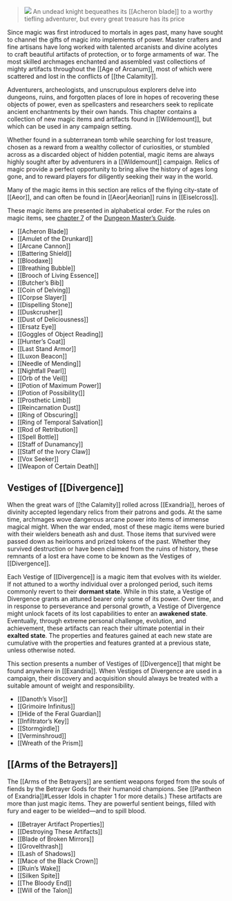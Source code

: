 > ![](https://media.dndbeyond.com/compendium-images/egtw/yDOyqyOocErRgYJK/06-01.jpg)
> An undead knight bequeathes its [[Acheron blade]] to a worthy tiefling adventurer,  but every great treasure has its price

Since magic was first introduced to mortals in ages past, many have sought to channel the gifts of magic into implements of power. Master crafters and fine artisans have long worked with talented arcanists and divine acolytes to craft beautiful artifacts of protection, or to forge armaments of war. The most skilled archmages enchanted and assembled vast collections of mighty artifacts throughout the [[Age of Arcanum]], most of which were scattered and lost in the conflicts of [[the Calamity]].

Adventurers, archeologists, and unscrupulous explorers delve into dungeons, ruins, and forgotten places of lore in hopes of recovering these objects of power, even as spellcasters and researchers seek to replicate ancient enchantments by their own hands. This chapter contains a collection of new magic items and artifacts found in [[Wildemount]], but which can be used in any campaign setting.

Whether found in a subterranean tomb while searching for lost treasure, chosen as a reward from a wealthy collector of curiosities, or stumbled across as a discarded object of hidden potential, magic items are always highly sought after by adventurers in a [[Wildemount]] campaign. Relics of magic provide a perfect opportunity to bring alive the history of ages long gone, and to reward players for diligently seeking their way in the world.

Many of the magic items in this section are relics of the flying city-state of [[Aeor]], and can often be found in [[Aeor|Aeorian]] ruins in [[Eiselcross]]. 


These magic items are presented in alphabetical order. For the rules on magic items, see [chapter 7](https://www.dndbeyond.com/sources/dmg/treasure#MagicItems "chapter 7") of the [Dungeon Master’s Guide](https://www.dndbeyond.com/sources/dmg "Dungeon Master’s Guide").

- [[Acheron Blade]]
- [[Amulet of the Drunkard]]
- [[Arcane Cannon]]
- [[Battering Shield]]
- [[Bloodaxe]]
- [[Breathing Bubble]]
- [[Brooch of Living Essence]]
- [[Butcher’s Bib]]
- [[Coin of Delving]]
- [[Corpse Slayer]]
- [[Dispelling Stone]]
- [[Duskcrusher]]
- [[Dust of Deliciousness]]
- [[Ersatz Eye]]
- [[Goggles of Object Reading]]
- [[Hunter’s Coat]]
- [[Last Stand Armor]]
- [[Luxon Beacon]]
- [[Needle of Mending]]
- [[Nightfall Pearl]]
- [[Orb of the Veil]]
- [[Potion of Maximum Power]]
- [[Potion of Possibility(]]
- [[Prosthetic Limb]]
- [[Reincarnation Dust]]
- [[Ring of Obscuring]]
- [[Ring of Temporal Salvation]]
- [[Rod of Retribution]]
- [[Spell Bottle]]
- [[Staff of Dunamancy]]
- [[Staff of the Ivory Claw]]
- [[Vox Seeker]]
- [[Weapon of Certain Death]]

## Vestiges of [[Divergence]]

When the great wars of [[the Calamity]] rolled across [[Exandria]], heroes of divinity accepted legendary relics from their patrons and gods. At the same time, archmages wove dangerous arcane power into items of immense magical might. When the war ended, most of these magic items were buried with their wielders beneath ash and dust. Those items that survived were passed down as heirlooms and prized tokens of the past. Whether they survived destruction or have been claimed from the ruins of history, these remnants of a lost era have come to be known as the Vestiges of [[Divergence]].

Each Vestige of [[Divergence]] is a magic item that evolves with its wielder. If not attuned to a worthy individual over a prolonged period, such items commonly revert to their **dormant state**. While in this state, a Vestige of Divergence grants an attuned bearer only some of its power. Over time, and in response to perseverance and personal growth, a Vestige of Divergence might unlock facets of its lost capabilities to enter an **awakened state**. Eventually, through extreme personal challenge, evolution, and achievement, these artifacts can reach their ultimate potential in their **exalted state**. The properties and features gained at each new state are cumulative with the properties and features granted at a previous state, unless otherwise noted.

This section presents a number of Vestiges of [[Divergence]] that might be found anywhere in [[Exandria]]. When Vestiges of Divergence are used in a campaign, their discovery and acquisition should always be treated with a suitable amount of weight and responsibility.

- [[Danoth’s Visor]]
- [[Grimoire Infinitus]]
- [[Hide of the Feral Guardian]]
- [[Infiltrator’s Key]]
- [[Stormgirdle]]
- [[Verminshroud]]
- [[Wreath of the Prism]]

## [[Arms of the Betrayers]]

The [[Arms of the Betrayers]] are sentient weapons forged from the souls of fiends by the Betrayer Gods for their humanoid champions. See [[Pantheon of Exandria]]#Lesser Idols in chapter 1 for more details.) These artifacts are more than just magic items. They are powerful sentient beings, filled with fury and eager to be wielded—and to spill blood.

- [[Betrayer Artifact Properties]]
- [[Destroying These Artifacts]]
- [[Blade of Broken Mirrors]]
- [[Grovelthrash]]
- [[Lash of Shadows]]
- [[Mace of the Black Crown]]
- [[Ruin’s Wake]]
- [[Silken Spite]]
- [[The Bloody End]]
- [[Will of the Talon]]